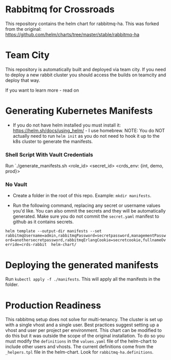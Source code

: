 # Rabbitmq for Crossroads

This repository contains the helm chart for rabbitmq-ha. This was forked from the original: https://github.com/helm/charts/tree/master/stable/rabbitmq-ha

# Team City

This repository is automatically built and deployed via team city. If you need to deploy a new rabbit cluster you should access the builds on teamcity and deploy that way.

If you want to learn more - read on

# Generating Kubernetes Manifests

- If you do not have helm installed you must install it: https://helm.sh/docs/using_helm/ - I use homebrew. NOTE: You do NOT actually need to run `helm init` as you do not need to hook it up to the k8s cluster to generate the manifests.

### Shell Script With Vault Credentials

Run `./generate_manifests.sh <role_id> <secret_id> <crds_env: {int, demo, prod}>

### No Vault
- Create a folder in the root of this repo. Example: `mkdir manifests`.

- Run the following command, replacing any secret or username values you'd like. You can also ommit the secrets and they will be automatically generated. Make sure you do not commit the `secret.yaml` manifest to github as it contains secrets.

`helm template --output-dir manifests --set rabbitmqUsername=admin,rabbitmqPassword=secretpassword,managementPassword=anothersecretpassword,rabbitmqErlangCookie=secretcookie,fullnameOverride=crds-rabbit  helm-chart/`

# Deploying the generated manifests

Run `kubectl apply -f ./manifests`. This will apply all the manifests in the folder.

# Production Readiness

This rabbitmq setup does not solve for multi-tenancy. The cluster is set up with a single vhost and a single user. Best practices suggest setting up a vhost and user per project per environment. This chart can be modified to do this but it was outside the scope of the original installation. To do so you must modify the `definitions` in the `values.yaml` file of the helm-chart to include other users and vhosts. The current definitions come from the `_helpers.tpl` file in the helm-chart. Look for `rabbitmq-ha.definitions`.